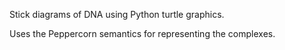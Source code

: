 Stick diagrams of DNA using Python turtle graphics.

Uses the Peppercorn semantics for representing the complexes.